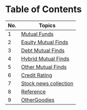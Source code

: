 # Table of Contents

| No. | Topics |
| --- | --------- |
|1  | [Mutual Funds](./mutualfunds.md)  |
|2  | [Equity Mutual Finds](./equityfunds.md)  |
|3  | [Debt Mutual Finds](./Debt.md)  |
|4  | [Hybrid Mutual Finds](./Hybrid.md)  |
|5  | [Other Mutual Finds](./Other.md)  |
|6  | [Credit Rating](./ratings.md) |
|7  | [Stock news collection](./stocksnews.md) |
|8  | [Reference](./Reference.md) |
|9  | [OtherGoodies](./OtherGoodies.md) |
